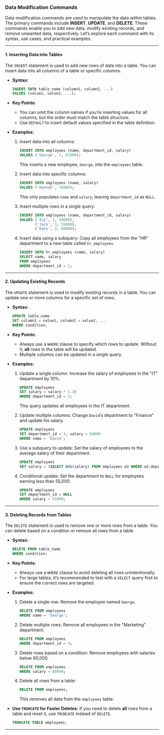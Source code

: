 ### Data Modification Commands

Data modification commands are used to manipulate the data within tables. The primary commands include **INSERT**, **UPDATE**, and **DELETE**. These commands enable you to add new data, modify existing records, and remove unwanted data, respectively. Let’s explore each command with its syntax, use cases, and practical examples.

---

#### **1. Inserting Data into Tables**

The `INSERT` statement is used to add new rows of data into a table. You can insert data into all columns of a table or specific columns.

- **Syntax:**
  ```sql
  INSERT INTO table_name (column1, column2, ...)
  VALUES (value1, value2, ...);
  ```

- **Key Points:**
  - You can omit the column names if you’re inserting values for all columns, but the order must match the table structure.
  - Use `DEFAULT` to insert default values specified in the table definition.

- **Examples:**
  1. Insert data into all columns:
     ```sql
     INSERT INTO employees (name, department_id, salary)
     VALUES ('George', 2, 65000);
     ```
     This inserts a new employee, `George`, into the `employees` table.

  2. Insert data into specific columns:
     ```sql
     INSERT INTO employees (name, salary)
     VALUES ('Hannah', 70000);
     ```
     This only populates `name` and `salary`, leaving `department_id` as `NULL`.

  3. Insert multiple rows in a single query:
     ```sql
     INSERT INTO employees (name, department_id, salary)
     VALUES ('Ivy', 1, 50000),
            ('Jack', 3, 55000),
            ('Kate', 2, 60000);
     ```

  4. Insert data using a subquery:
     Copy all employees from the "HR" department to a new table called `hr_employees`.
     ```sql
     INSERT INTO hr_employees (name, salary)
     SELECT name, salary
     FROM employees
     WHERE department_id = 1;
     ```

---

#### **2. Updating Existing Records**

The `UPDATE` statement is used to modify existing records in a table. You can update one or more columns for a specific set of rows.

- **Syntax:**
  ```sql
  UPDATE table_name
  SET column1 = value1, column2 = value2, ...
  WHERE condition;
  ```

- **Key Points:**
  - Always use a `WHERE` clause to specify which rows to update. Without it, **all** rows in the table will be updated.
  - Multiple columns can be updated in a single query.

- **Examples:**
  1. Update a single column:
     Increase the salary of employees in the "IT" department by 10%.
     ```sql
     UPDATE employees
     SET salary = salary * 1.10
     WHERE department_id = 2;
     ```
     This query updates all employees in the IT department.

  2. Update multiple columns:
     Change `David`’s department to "Finance" and update his salary.
     ```sql
     UPDATE employees
     SET department_id = 3, salary = 60000
     WHERE name = 'David';
     ```

  3. Use a subquery to update:
     Set the salary of employees to the average salary of their department.
     ```sql
     UPDATE employees
     SET salary = (SELECT AVG(salary) FROM employees e2 WHERE e2.department_id = employees.department_id);
     ```

  4. Conditional update:
     Set the department to `NULL` for employees earning less than 55,000.
     ```sql
     UPDATE employees
     SET department_id = NULL
     WHERE salary < 55000;
     ```

---

#### **3. Deleting Records from Tables**

The `DELETE` statement is used to remove one or more rows from a table. You can delete based on a condition or remove all rows from a table.

- **Syntax:**
  ```sql
  DELETE FROM table_name
  WHERE condition;
  ```

- **Key Points:**
  - Always use a `WHERE` clause to avoid deleting all rows unintentionally.
  - For large tables, it’s recommended to test with a `SELECT` query first to ensure the correct rows are targeted.

- **Examples:**
  1. Delete a single row:
     Remove the employee named `George`.
     ```sql
     DELETE FROM employees
     WHERE name = 'George';
     ```

  2. Delete multiple rows:
     Remove all employees in the "Marketing" department.
     ```sql
     DELETE FROM employees
     WHERE department_id = 4;
     ```

  3. Delete rows based on a condition:
     Remove employees with salaries below 60,000.
     ```sql
     DELETE FROM employees
     WHERE salary < 60000;
     ```

  4. Delete all rows from a table:
     ```sql
     DELETE FROM employees;
     ```
     This removes all data from the `employees` table.

- **Use `TRUNCATE` for Faster Deletes:**
  If you need to delete **all** rows from a table and reset it, use `TRUNCATE` instead of `DELETE`.
  ```sql
  TRUNCATE TABLE employees;
  ```

---
